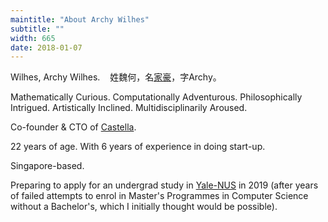 ```yaml
---
maintitle: "About Archy Wilhes"
subtitle: ""
width: 665
date: 2018-01-07
---
```


Wilhes, Archy Wilhes. &nbsp;&nbsp; 姓魏何，名<a target="_blank" href="http://wiki.mbalib.com/wiki/%E5%AE%B6%E8%B1%AA%E5%A8%81%E5%A3%AB%E5%BF%8C">家豪</a>，字Archy。

Mathematically Curious. Computationally Adventurous. Philosophically Intrigued. Artistically Inclined. Multidisciplinarily Aroused.

Co-founder & CTO of [Castella](http://castella.sg/).

22 years of age. With 6 years of experience in doing start-up.

Singapore-based.

Preparing to apply for an undergrad study in <a target="_blank" href="https://en.wikipedia.org/wiki/Yale-NUS_College">Yale-NUS</a> in 2019 (after years of failed attempts to enrol in Master's Programmes in Computer Science without a Bachelor's, which I initially thought would be possible).

<a target="_blank" href="http://twitter.com/arrchhy"><i class="social-icon-normal ion-social-twitter"></i></a>
<a target="_blank" href="http://github.com/archywilhes"><i class="social-icon-normal ion-social-octocat"></i></a>
<a target="_blank" href="http://instagram.com/arrchyy"><i class="social-icon-normal ion-social-instagram"></i></a>
